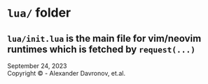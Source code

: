 # `lua/` folder 
`lua/init.lua` is the main file for vim/neovim runtimes which is fetched by `request(...)`
----
September 24, 2023</br>
Copyright ©  - Alexander Davronov, et.al.</br>
